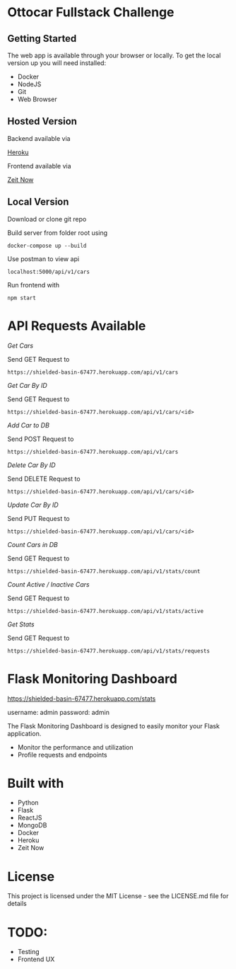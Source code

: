 # Ottocar Fullstack Challenge

## Getting Started

The web app is available through your browser or locally. To get the local version up you will need installed:

* Docker
* NodeJS
* Git
* Web Browser


## Hosted Version

Backend available via

[Heroku](https://shielded-basin-67477.herokuapp.com/)


Frontend available via

[Zeit Now](https://app.colinbowen.now.sh/index.html)


## Local Version

Download or clone git repo

Build server from folder root using

`docker-compose up --build`

Use postman to view api

`localhost:5000/api/v1/cars`

Run frontend with 

`npm start`

# API Requests Available

*Get Cars*

Send GET Request to

`https://shielded-basin-67477.herokuapp.com/api/v1/cars`

*Get Car By ID*

Send GET Request to

`https://shielded-basin-67477.herokuapp.com/api/v1/cars/<id>`

*Add Car to DB*

Send POST Request to 

`https://shielded-basin-67477.herokuapp.com/api/v1/cars`

*Delete Car By ID*

Send DELETE Request to 

`https://shielded-basin-67477.herokuapp.com/api/v1/cars/<id>`

*Update Car By ID*

Send PUT Request to 

`https://shielded-basin-67477.herokuapp.com/api/v1/cars/<id>`

*Count Cars in DB*

Send GET Request to

`https://shielded-basin-67477.herokuapp.com/api/v1/stats/count`


*Count Active / Inactive Cars*

Send GET Request to

`https://shielded-basin-67477.herokuapp.com/api/v1/stats/active`

*Get Stats*

Send GET Request to

`https://shielded-basin-67477.herokuapp.com/api/v1/stats/requests`



# Flask Monitoring Dashboard

https://shielded-basin-67477.herokuapp.com/stats

username: admin
password: admin

The Flask Monitoring Dashboard is designed to easily monitor your Flask application.

* Monitor the performance and utilization
* Profile requests and endpoints




# Built with
* Python 
* Flask
* ReactJS
* MongoDB
* Docker
* Heroku
* Zeit Now


# License
This project is licensed under the MIT License - see the LICENSE.md file for details

# TODO:
- Testing
- Frontend UX